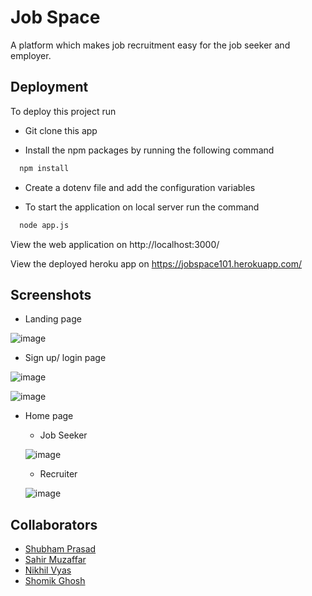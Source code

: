
# Job Space

A platform which makes job recruitment easy for the job seeker and employer.




## Deployment

To deploy this project run
- Git clone this app

- Install the npm packages by running the following command
```bash
  npm install
```

- Create a dotenv file and add the configuration variables

- To start the application on local server run the command
```bash
  node app.js
```
View the web application on http://localhost:3000/

View the deployed heroku app on https://jobspace101.herokuapp.com/


## Screenshots

- Landing page

![image](https://user-images.githubusercontent.com/67041961/163826621-55f3897f-ce37-4c13-a788-8ec66bab97bd.png)

- Sign up/ login page

![image](https://user-images.githubusercontent.com/67041961/163826931-02035f7b-0375-4b47-9e8c-a5f28422b556.png)

![image](https://user-images.githubusercontent.com/67041961/163828406-c1579bc1-4403-42a7-a084-dab031923a81.png)


- Home page
  - Job Seeker
    
  ![image](https://user-images.githubusercontent.com/67041961/163827342-0b7b66e3-2882-4c37-bdbe-1255afc279b8.png)

  - Recruiter
  
  ![image](https://user-images.githubusercontent.com/67041961/163828324-d97626d0-4ff8-4a61-bb71-185ac802f99e.png)

  

## Collaborators

- [Shubham Prasad](https://github.com/shaz-am123)
- [Sahir Muzaffar](https://github.com/sahir-muzaffar)
- [Nikhil Vyas](https://github.com/nikhil-sjce)
- [Shomik Ghosh](https://github.com/Shomikghosh)


